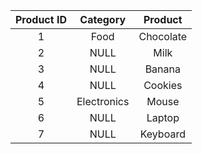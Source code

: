 | Product ID | Category    | Product      |
|:----------:| :----------:|:-----------: | 
| 1          | Food        | Chocolate    |
| 2          | NULL        | Milk         |
| 3          | NULL        | Banana       |
| 4          | NULL        | Cookies      |
| 5          | Electronics | Mouse        |
| 6          | NULL        | Laptop       |
| 7          | NULL        | Keyboard     |